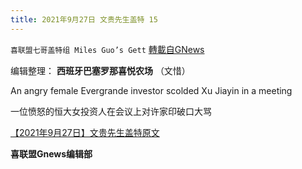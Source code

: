```yaml
---
title: 2021年9月27日 文贵先生盖特 15
---
```

`喜联盟七哥盖特组 Miles Guo’s Gett` [轉載自GNews](https://gnews.org/zh-hans/1560014/)

编辑整理： **西班牙巴塞罗那喜悦农场** （文惜）

An angry female Evergrande investor scolded Xu Jiayin in a meeting

一位愤怒的恒大女投资人在会议上对许家印破口大骂

[【2021年9月27日】文贵先生盖特原文](https://gettr.com/post/pcfdg1c18b)

**喜联盟Gnews编辑部**
